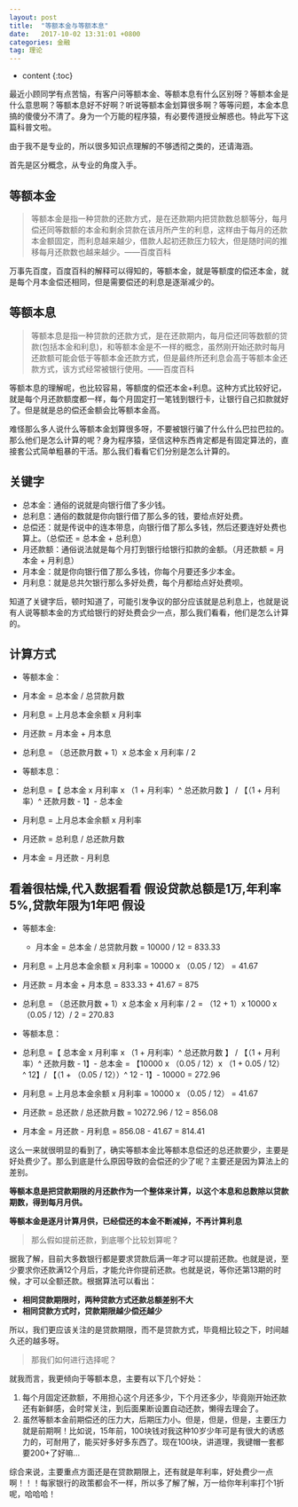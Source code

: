 ```yaml
---
layout: post
title:  "等额本金与等额本息"
date:   2017-10-02 13:31:01 +0800
categories: 金融
tag: 理论
---
```


* content
{:toc}


最近小顾同学有点苦恼，有客户问等额本金、等额本息有什么区别呀？等额本金是什么意思啊？等额本息好不好啊？听说等额本金划算很多啊？等等问题，本金本息搞的傻傻分不清了。身为一个万能的程序猿，有必要传道授业解惑也。特此写下这篇科普文啦。

由于我不是专业的，所以很多知识点理解的不够透彻之类的，还请海涵。

首先是区分概念，从专业的角度入手。

等额本金
--
>等额本金是指一种贷款的还款方式，是在还款期内把贷款数总额等分，每月偿还同等数额的本金和剩余贷款在该月所产生的利息，这样由于每月的还款本金额固定，而利息越来越少，借款人起初还款压力较大，但是随时间的推移每月还款数也越来越少。——百度百科

万事先百度，百度百科的解释可以得知的，等额本金，就是等额度的偿还本金，就是每个月本金偿还相同，但是需要偿还的利息是逐渐减少的。

等额本息
--
>等额本息是指一种贷款的还款方式，是在还款期内，每月偿还同等数额的贷款(包括本金和利息)，和等额本金是不一样的概念，虽然刚开始还款时每月还款额可能会低于等额本金还款方式，但是最终所还利息会高于等额本金还款方式，该方式经常被银行使用。——百度百科

等额本息的理解呢，也比较容易，等额度的偿还本金+利息。这种方式比较好记，就是每个月还款额度都一样，每个月固定打一笔钱到银行卡，让银行自己扣款就好了。但是就是总的偿还金额会比等额本金高。

难怪那么多人说什么等额本金划算很多呀，不要被银行骗了什么什么巴拉巴拉的。那么他们是怎么计算的呢？身为程序猿，坚信这种东西肯定都是有固定算法的，直接套公式简单粗暴的干活。那么我们看看它们分别是怎么计算的。

关键字
--
- 总本金：通俗的说就是向银行借了多少钱。
- 总利息：通俗的数就是你向银行借了那么多的钱，要给点好处费。
- 总偿还：就是传说中的连本带息，向银行借了那么多钱，然后还要连好处费也算上。（总偿还 = 总本金 + 总利息）
- 月还款额：通俗说法就是每个月打到银行给银行扣款的金额。（月还款额 = 月本金 + 月利息）
- 月本金：就是你向银行借了那么多钱，你每个月要还多少本金。
- 月利息：就是总共欠银行那么多好处费，每个月都给点好处费呗。

知道了关键字后，顿时知道了，可能引发争议的部分应该就是总利息上，也就是说有人说等额本金的方式给银行的好处费会少一点，那么我们看看，他们是怎么计算的。

计算方式
--
- 等额本金：
 - 月本金 = 总本金 / 总贷款月数
 - 月利息 = 上月总本金余额 x 月利率
 - 月还款 = 月本金 + 月本息
 - 总利息 = （总还款月数 + 1）x 总本金 x 月利率 / 2

- 等额本息：
 - 总利息 =【 总本金 x 月利率 x （1 + 月利率）^ 总还款月数 】 /  【（1 + 月利率）^ 还款月数 - 1】- 总本金
 - 月利息 = 上月总本金余额 x 月利率
 - 月还款 = 总利息 / 总还款月数
 - 月本金 = 月还款 - 月利息

看着很枯燥,代入数据看看
假设贷款总额是1万,年利率5%,贷款年限为1年吧
假设
--
- 等额本金:
  - 月本金 = 总本金 / 总贷款月数  = 10000 / 12 = 833.33
 - 月利息 = 上月总本金余额 x 月利率 = 10000 x （0.05 / 12） = 41.67
 - 月还款 = 月本金 + 月本息 = 833.33 + 41.67 = 875
 - 总利息 = （总还款月数 + 1）x 总本金 x 月利率 / 2 = （12 + 1）x 10000 x （0.05 / 12）/ 2 = 270.83

- 等额本息：
 - 总利息 =【 总本金 x 月利率 x （1 + 月利率）^ 总还款月数 】 /  【（1 + 月利率）^ 还款月数 - 1】- 总本金 = 【10000 x （0.05 / 12）x （1 + 0.05 / 12） ^ 12】/ 【（1 + （0.05 / 12））^ 12 - 1】- 10000 = 272.96
 - 月利息 = 上月总本金余额 x 月利率 = 10000 x （0.05 / 12） = 41.67
 - 月还款 = 总还款 / 总还款月数 = 10272.96 / 12 = 856.08
 - 月本金 = 月还款 - 月利息 = 856.08 - 41.67 = 814.41

这么一来就很明显的看到了，确实等额本金比等额本息偿还的总还款要少，主要是好处费少了。那么到底是什么原因导致的会偿还的少了呢？主要还是因为算法上的差别。

**等额本息是把贷款期限的月还款作为一个整体来计算，以这个本息和总数除以贷款期数，得到每月月供。**

**等额本金是逐月计算月供，已经偿还的本金不断减掉，不再计算利息**

>那么假如提前还款，到底哪个比较划算呢？

据我了解，目前大多数银行都是要求贷款后满一年才可以提前还款。也就是说，至少要求你还款满12个月后，才能允许你提前还款。也就是说，等你还第13期的时候，才可以全额还款。根据算法可以看出：
- **相同贷款期限时，两种贷款方式还款总额差别不大**
- **相同贷款方式时，贷款期限越少偿还越少**

所以，我们更应该关注的是贷款期限，而不是贷款方式，毕竟相比较之下，时间越久还的越多呀。

>那我们如何进行选择呢？

就我而言，我更倾向于等额本息，主要有以下几个好处：
1. 每个月固定还款额，不用担心这个月还多少，下个月还多少，毕竟刚开始还款还有新鲜感，会时常关注，到后面果断设置自动还款，懒得去理会了。
2. 虽然等额本金前期偿还的压力大，后期压力小。但是，但是，但是，主要压力就是前期啊！比如说，15年前，100块钱对我这种10岁少年可是有很大的诱惑力的，可耐用了，能买好多好多东西了。现在100块，讲道理，我键帽一套都要200+了好嘛…

综合来说，主要重点方面还是在贷款期限上，还有就是年利率，好处费少一点啊！！！每家银行的政策都会不一样，所以多了解了解，万一给你年利率打个1折呢，哈哈哈！